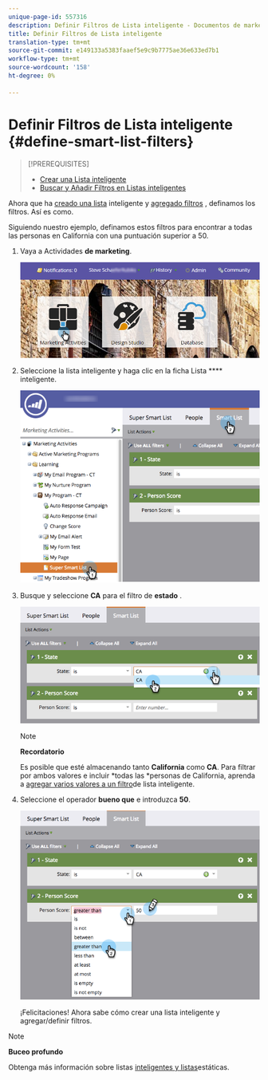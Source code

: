 ```yaml
---
unique-page-id: 557316
description: Definir Filtros de Lista inteligente - Documentos de marketing - Documentación del producto
title: Definir Filtros de Lista inteligente
translation-type: tm+mt
source-git-commit: e149133a5383faaef5e9c9b7775ae36e633ed7b1
workflow-type: tm+mt
source-wordcount: '158'
ht-degree: 0%

---
```



# Definir Filtros de Lista inteligente {#define-smart-list-filters}

>[!PREREQUISITES]
>
>* [Crear una Lista inteligente](create-a-smart-list.md)
>* [Buscar y Añadir Filtros en Listas inteligentes](find-and-add-filters-to-a-smart-list.md)

>



Ahora que ha [creado una lista](create-a-smart-list.md) inteligente y [agregado filtros](find-and-add-filters-to-a-smart-list.md) , definamos los filtros. Así es como.

Siguiendo nuestro ejemplo, definamos estos filtros para encontrar a todas las personas en California con una puntuación superior a 50.

1. Vaya a Actividades **de marketing**.

   ![](assets/login-marketing-activities-1.png)

1. Seleccione la lista inteligente y haga clic en la ficha Lista **** inteligente.

   ![](assets/smarlist-choosefilters.png)

1. Busque y seleccione **CA** para el filtro de **estado** .

   ![](assets/smartlistdefinefilters.png)

   >[!NOTE]
   >
   >**Recordatorio**
   >
   >
   >Es posible que esté almacenando tanto **California** como **CA**. Para filtrar por ambos valores e incluir *todas las *personas de California, aprenda a [agregar varios valores a un filtro](../../../../product-docs/core-marketo-concepts/smart-lists-and-static-lists/using-smart-lists/add-multiple-values-to-a-smart-list-filter.md)de lista inteligente.

1. Seleccione el operador **bueno que** e introduzca **50**.

   ![](assets/smartlistfilter-personscore.png)

   ¡Felicitaciones! Ahora sabe cómo crear una lista inteligente y agregar/definir filtros.

>[!NOTE]
>
>**Buceo profundo**
>
>Obtenga más información sobre listas [inteligentes y listas](http://docs.marketo.com/display/docs/smart+lists+and+static+lists)estáticas.

